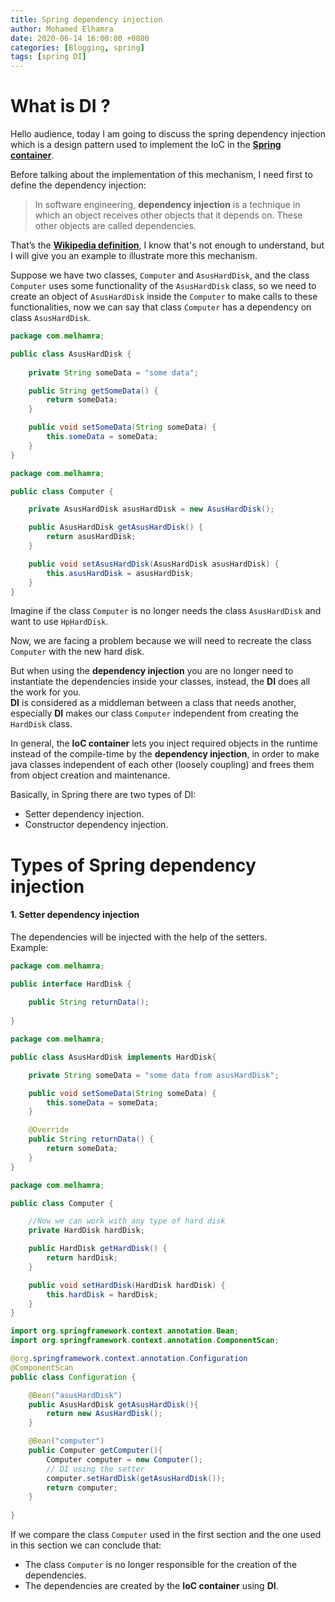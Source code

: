 ```yaml
---
title: Spring dependency injection
author: Mohamed Elhamra
date: 2020-06-14 16:00:00 +0800
categories: [Blogging, spring]
tags: [spring DI]
---
```



# What is DI ?

Hello audience, today I am going to discuss the spring dependency injection which is a design pattern used to implement the IoC in the [**Spring container**](https://www.mohamed-elhamra.me/posts/ioc-container-in-spring-framework/).<br />

Before talking about the implementation of this mechanism, I need first to define the dependency injection:<br />

> In software engineering, **dependency injection** is a technique in which an object receives other objects that it depends on. These other objects are called dependencies.<br />

That’s the [**Wikipedia definition**](https://en.wikipedia.org/wiki/Dependency_injection), I know that's not enough to understand, 
but I will give you an example to illustrate more this mechanism.

Suppose we have two classes, `Computer` and `AsusHardDisk`, and the class `Computer` uses some functionality of the `AsusHardDisk` class, so we need to create an object of `AsusHardDisk` inside the `Computer` to make calls to these functionalities, now we can say that class `Computer` has a dependency on class `AsusHardDisk`.


```java                                                    
package com.melhamra;

public class AsusHardDisk {
    
    private String someData = "some data";

    public String getSomeData() {
        return someData;
    }

    public void setSomeData(String someData) {
        this.someData = someData;
    }
}
```

```java
package com.melhamra;

public class Computer {

    private AsusHardDisk asusHardDisk = new AsusHardDisk();

    public AsusHardDisk getAsusHardDisk() {
        return asusHardDisk;
    }

    public void setAsusHardDisk(AsusHardDisk asusHardDisk) {
        this.asusHardDisk = asusHardDisk;
    }
}
```

Imagine if the class `Computer` is no longer needs the class `AsusHardDisk` and want to use `HpHardDisk`.<br />

Now, we are facing a problem because we will need to recreate the class `Computer` with the new hard disk.<br />

But when using the **dependency injection** you are no longer need to instantiate the dependencies inside your classes, instead, the **DI** does all the work for you.<br />
**DI** is considered as a middleman between a class that needs another, especially **DI** makes our class `Computer` independent from creating the `HardDisk` class.<br />

In general, the **IoC container** lets you inject required objects in the runtime instead of the compile-time by the **dependency injection**, in order to make java classes independent of each other (loosely coupling) and frees them from object creation and maintenance.<br />

Basically, in Spring there are two types of DI:
* Setter dependency injection.
* Constructor dependency injection.  


# Types of Spring dependency injection

#### 1. Setter dependency injection

The dependencies will be injected with the help of the setters.<br />
Example:

```java
package com.melhamra;

public interface HardDisk {
    
    public String returnData();
    
}
```

```java
package com.melhamra;

public class AsusHardDisk implements HardDisk{

    private String someData = "some data from asusHardDisk";

    public void setSomeData(String someData) {
        this.someData = someData;
    }

    @Override
    public String returnData() {
        return someData;
    }
}
```

```java
package com.melhamra;

public class Computer {

    //Now we can work with any type of hard disk
    private HardDisk hardDisk;

    public HardDisk getHardDisk() {
        return hardDisk;
    }

    public void setHardDisk(HardDisk hardDisk) {
        this.hardDisk = hardDisk;
    }
}

```

```java
import org.springframework.context.annotation.Bean;
import org.springframework.context.annotation.ComponentScan;

@org.springframework.context.annotation.Configuration
@ComponentScan
public class Configuration {

    @Bean("asusHardDisk")
    public AsusHardDisk getAsusHardDisk(){
        return new AsusHardDisk();
    }

    @Bean("computer")
    public Computer getComputer(){
        Computer computer = new Computer();
        // DI using the setter
        computer.setHardDisk(getAsusHardDisk());
        return computer;
    }
    
}
```

If we compare  the class `Computer` used in the first section and the one used in this section we can conclude that:<br />
* The class `Computer` is no longer responsible for the creation of the dependencies.
* The dependencies are created by the **IoC container** using **DI**.



















